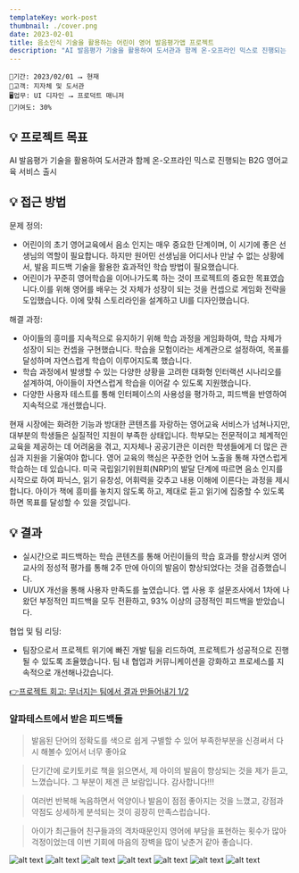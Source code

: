 ```yaml
---
templateKey: work-post
thumbnail: ./cover.png
date: 2023-02-01
title: 음소인식 기술을 활용하는 어린이 영어 발음평가앱 프로젝트
description: "AI 발음평가 기술을 활용하여 도서관과 함께 온-오프라인 믹스로 진행되는 영어교육앱 기획 및 디자인"
---
```

```
📅기간: 2023/02/01 ⭢ 현재
🤝고객: 지자체 및 도서관
🖥️업무: UI 디자인 ⭢ 프로덕트 매니저
🎯기여도: 30%
```

## 💡 프로젝트 목표
AI 발음평가 기술을 활용하여 도서관과 함께 온-오프라인 믹스로 진행되는 B2G 영어교육 서비스 출시

## 💡 접근 방법
문제 정의:
- 어린이의 초기 영어교육에서 음소 인지는 매우 중요한 단계이며, 이 시기에 좋은 선생님의 역할이 필요합니다. 하지만 원어민 선생님을 어디서나 만날 수 없는 상황에서, 발음 피드백 기술을 활용한 효과적인 학습 방법이 필요했습니다.
- 어린이가 꾸준히 영어학습을 이어나가도록 하는 것이 프로젝트의 중요한 목표였습니다.이를 위해 영어를 배우는 것 자체가 성장이 되는 것을 컨셉으로 게임화 전략을 도입했습니다. 이에 맞춰 스토리라인을 설계하고 UI를 디자인했습니다.

해결 과정:
- 아이들의 흥미를 지속적으로 유지하기 위해 학습 과정을 게임화하여, 학습 자체가 성장이 되는 컨셉을 구현했습니다. 학습을 모험이라는 세계관으로 설정하여, 목표를 달성하며 자연스럽게 학습이 이루어지도록 했습니다.
- 학습 과정에서 발생할 수 있는 다양한 상황을 고려한 대화형 인터랙션 시나리오를 설계하여, 아이들이 자연스럽게 학습을 이어갈 수 있도록 지원했습니다.
- 다양한 사용자 테스트를 통해 인터페이스의 사용성을 평가하고, 피드백을 반영하여 지속적으로 개선했습니다.

현재 시장에는 화려한 기능과 방대한 콘텐츠를 자랑하는 영어교육 서비스가 넘쳐나지만, 대부분의 학생들은 실질적인 지원이 부족한 상태입니다. 학부모는 전문적이고 체계적인 교육을 제공하는 데 어려움을 겪고, 지자체나 공공기관은 이러한 학생들에게 더 많은 관심과 지원을 기울여야 합니다. 영어 교육의 핵심은 꾸준한 언어 노출을 통해 자연스럽게 학습하는 데 있습니다. 미국 국립읽기위원회(NRP)의 발달 단계에 따르면 음소 인지를 시작으로 하여 파닉스, 읽기 유창성, 어휘력을 갖추고 내용 이해에 이른다는 과정을 제시합니다. 아이가 책에 흥미를 놓치지 않도록 하고, 제대로 듣고 읽기에 집중할 수 있도록 하면 목표를 달성할 수 있을 것입니다.


## 💡 결과
- 실시간으로 피드백하는 학습 콘텐츠를 통해 어린이들의 학습 효과를 향상시켜 영어교사의 정성적 평가를 통해 2주 만에 아이의 발음이 향상되었다는 것을 검증했습니다.
- UI/UX 개선을 통해 사용자 만족도를 높였습니다. 앱 사용 후 설문조사에서 1차에 나왔던 부정적인 피드백을 모두 전환하고, 93% 이상의 긍정적인 피드백을 받았습니다.

협업 및 팀 리딩:
- 팀장으로서 프로젝트 위기에 빠진 개발 팀을 리드하여, 프로젝트가 성공적으로 진행될 수 있도록 조율했습니다. 팀 내 협업과 커뮤니케이션을 강화하고 프로세스를 지속적으로 개선해나갔습니다.

[👉프로젝트 회고: 무너지는 팀에서 결과 만들어내기 1/2](/blog/2024-03-18-프로젝트-회고-1)

### 알파테스트에서 받은 피드백들
>발음된 단어의 정확도를 색으로 쉽게 구별할 수 있어 부족한부분을 신경써서 다시 해볼수 있어서 너무 좋아요 

>단기간에 로키토키로 책을 읽으면서, 제 아이의 발음이 향상되는 것을 제가 듣고, 느꼈습니다. 그 부분이 제겐 큰 보람입니다. 감사합니다!!!

>여러번 반복해 녹음하면서 억양이나 발음이 점점 좋아지는 것을 느꼈고, 강점과 약점도 상세하게 분석되는 것이 굉장히 만족스럽습니다. 

>아이가 최근들어 친구들과의 격차때문인지 영어에 부담을 표현하는 횟수가 많아 걱정이었는데 이번 기회에 마음의 장벽을 많이 낮춘거 같아 좋습니다.

![alt text](<파닉스 로비.png>)
![alt text](음가학습.png)
![alt text](액티비티.png)
![alt text](에러케이스.png)
![alt text](<파닉스 완료 플로우.png>)
![alt text](LMS2.png)
![alt text](Airtable-파닉스커리큘럼.jpg)


